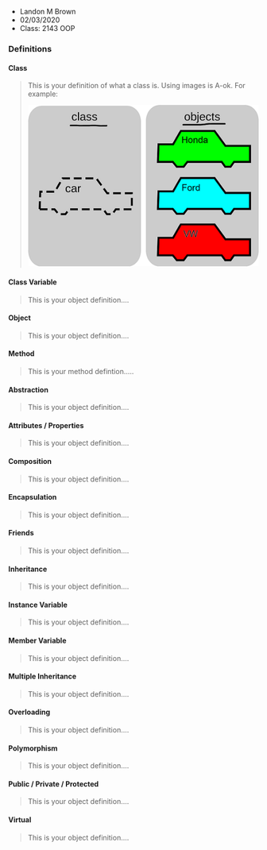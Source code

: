 - Landon M Brown
- 02/03/2020
- Class: 2143 OOP

### Definitions

#### Class

> This is your definition of what a class is. Using images is A-ok. For example: 
>
>![alt text](https://github.com/Landon-Brown1/2143-OOP-Brown/blob/master/Assignments/H01/Images/Class.png "Class")

#### Class Variable
> This is your object definition....

#### Object
> This is your object definition....

#### Method
> This is your method defintion.....

#### Abstraction
> This is your object definition....

#### Attributes / Properties
> This is your object definition....

#### Composition
> This is your object definition....

#### Encapsulation
> This is your object definition....

#### Friends
> This is your object definition....

#### Inheritance
> This is your object definition....

#### Instance Variable
> This is your object definition....

#### Member Variable
> This is your object definition....

#### Multiple Inheritance
> This is your object definition....

#### Overloading
> This is your object definition....

#### Polymorphism
> This is your object definition....

#### Public / Private / Protected
> This is your object definition....

#### Virtual
> This is your object definition....